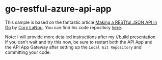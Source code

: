 # go-restful-azure-api-app

This sample is based on the fantastic article [Making a RESTful JSON API in Go](http://thenewstack.io/make-a-restful-json-api-go/) by [Cory LaNou](https://twitter.com/corylanou). You can find his code repository [here](https://github.com/corylanou/tns-restful-json-api).

Note: I will provide more detailed instructions after my //build presentation. If you can't wait and try this now, be sure to restart both the API App and the API App Gateway after setting up the `Local Git Repository` and committing your code.
